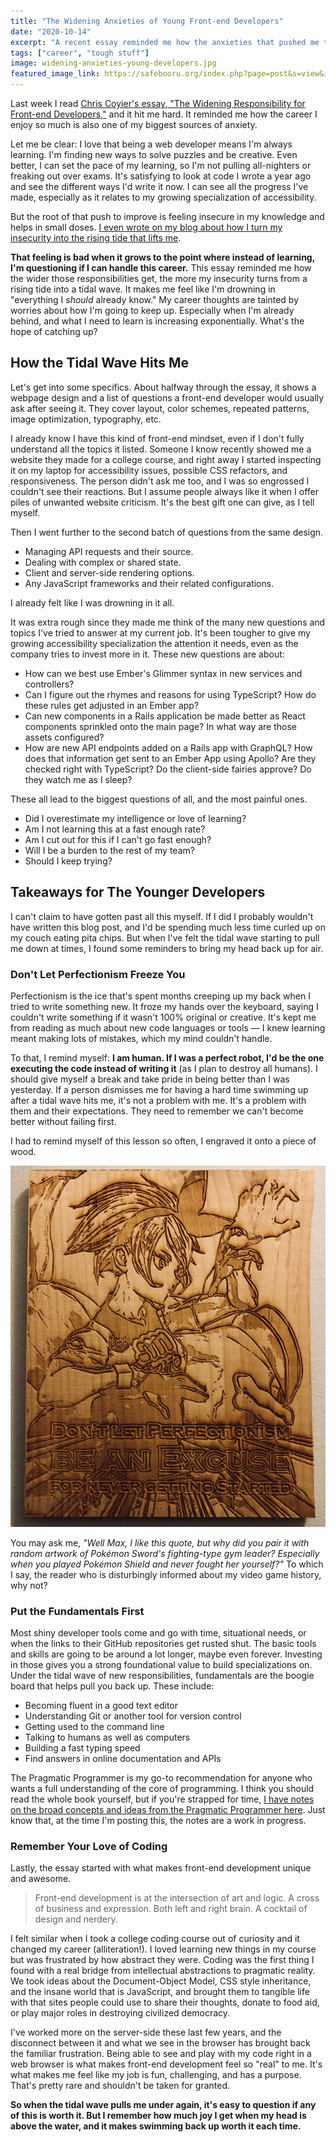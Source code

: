 ```yaml
---
title: "The Widening Anxieties of Young Front-end Developers"
date: "2020-10-14"
excerpt: "A recent essay reminded me how the anxieties that pushed me to become a better developer are often drowning me instead."
tags: ["career", "tough stuff"]
image: widening-anxieties-young-developers.jpg
featured_image_link: https://safebooru.org/index.php?page=post&s=view&id=3058516
---
```


Last week I read [Chris Coyier's essay, "The Widening Responsibility for Front-end Developers,"](https://css-tricks.com/the-widening-responsibility-for-front-end-developers/) and it hit me hard. It reminded me how the career I enjoy so much is also one of my biggest sources of anxiety.

Let me be clear: I love that being a web developer means I'm always learning. I'm finding new ways to solve puzzles and be creative. Even better, I can set the pace of my learning, so I'm not pulling all-nighters or freaking out over exams. It's satisfying to look at code I wrote a year ago and see the different ways I'd write it now. I can see all the progress I've made, especially as it relates to my growing specialization of accessibility.

But the root of that push to improve is feeling insecure in my knowledge and helps in small doses. [I even wrote on my blog about how I turn my insecurity into the rising tide that lifts me](https://www.maxwellantonucci.com/posts/2019/07/21/insecure-programmer/).

**That feeling is bad when it grows to the point where instead of learning, I'm questioning if I can handle this career.** This essay reminded me how the wider those responsibilities get, the more my insecurity turns from a rising tide into a tidal wave. It makes me feel like I'm drowning in "everything I *should* already know." My career thoughts are tainted by worries about how I'm going to keep up. Especially when I'm already behind, and what I need to learn is increasing exponentially. What's the hope of catching up?

## How the Tidal Wave Hits Me

Let's get into some specifics. About halfway through the essay, it shows a webpage design and a list of questions a front-end developer would usually ask after seeing it. They cover layout, color schemes, repeated patterns, image optimization, typography, etc.

I already know I have this kind of front-end mindset, even if I don't fully understand all the topics it listed. Someone I know recently showed me a website they made for a college course, and right away I started inspecting it on my laptop for accessibility issues, possible CSS refactors, and responsiveness. The person didn't ask me too, and I was so engrossed I couldn't see their reactions. But I assume people always like it when I offer piles of unwanted website criticism. It's the best gift one can give, as I tell myself.

Then I went further to the second batch of questions from the same design.

* Managing API requests and their source.
* Dealing with complex or shared state.
* Client and server-side rendering options.
* Any JavaScript frameworks and their related configurations.

I already felt like I was drowning in it all.

It was extra rough since they made me think of the many new questions and topics I've tried to answer at my current job. It's been tougher to give my growing accessibility specialization the attention it needs, even as the company tries to invest more in it. These new questions are about:

* How can we best use Ember's Glimmer syntax in new services and controllers?
* Can I figure out the rhymes and reasons for using TypeScript? How do these rules get adjusted in an Ember app?
* Can new components in a Rails application be made better as React components sprinkled onto the main page? In what way are those assets configured?
* How are new API endpoints added on a Rails app with GraphQL? How does that information get sent to an Ember App using Apollo? Are they checked right with TypeScript? Do the client-side fairies approve? Do they watch me as I sleep?

These all lead to the biggest questions of all, and the most painful ones.

* Did I overestimate my intelligence or love of learning?
* Am I not learning this at a fast enough rate?
* Am I cut out for this if I can't go fast enough?
* Will I be a burden to the rest of my team?
* Should I keep trying?

## Takeaways for The Younger Developers

I can't claim to have gotten past all this myself. If I did I probably wouldn't have written this blog post, and I'd be spending much less time curled up on my couch eating pita chips. But when I've felt the tidal wave starting to pull me down at times, I found some reminders to bring my head back up for air.

### Don't Let Perfectionism Freeze You

Perfectionism is the ice that's spent months creeping up my back when I tried to write something new. It froze my hands over the keyboard, saying I couldn't write something if it wasn't 100% original or creative. It's kept me from reading as much about new code languages or tools — I knew learning meant making lots of mistakes, which my mind couldn't handle.

To that, I remind myself: **I am human. If I was a perfect robot, I'd be the one executing the code instead of writing it** (as I plan to destroy all humans). I should give myself a break and take pride in being better than I was yesterday. If a person dismisses me for having a hard time swimming up after a tidal wave hits me, it's not a problem with me. It's a problem with them and their expectations. They need to remember we can't become better without failing first.

I had to remind myself of this lesson so often, I engraved it onto a piece of wood.

!["A piece of wood with the quote 'don't let perfectionism be an excuse for never getting started' engraved into it."](/assets/images/posts/widening-anxieties-young-developers/perfection-excuse.jpg)

You may ask me, _"Well Max, I like this quote, but why did you pair it with random artwork of Pokémon Sword's fighting-type gym leader? Especially when you played Pokémon Shield and never fought her yourself?"_ To which I say, the reader who is disturbingly informed about my video game history, why not?

### Put the Fundamentals First

Most shiny developer tools come and go with time, situational needs, or when the links to their GitHub repositories get rusted shut. The basic tools and skills are going to be around a lot longer, maybe even forever. Investing in those gives you a strong foundational value to build specializations on. Under the tidal wave of new responsibilities, fundamentals are the boogie board that helps pull you back up. These include:

* Becoming fluent in a good text editor
* Understanding Git or another tool for version control
* Getting used to the command line
* Talking to humans as well as computers
* Building a fast typing speed
* Find answers in online documentation and APIs

The Pragmatic Programmer is my go-to recommendation for anyone who wants a full understanding of the core of programming. I think you should read the whole book yourself, but if you're strapped for time, [I have notes on the broad concepts and ideas from the Pragmatic Programmer here](https://www.notion.so/maxantonucci/A-Pragmatic-Approach-6d5217e946c543d69ecf6aea8809d8a9). Just know that, at the time I'm posting this, the notes are a work in progress.

### Remember Your Love of Coding

Lastly, the essay started with what makes front-end development unique and awesome.

> Front-end development is at the intersection of art and logic. A cross of business and expression. Both left and right brain. A cocktail of design and nerdery.

I felt similar when I took a college coding course out of curiosity and it changed my career (alliteration!). I loved learning new things in my course but was frustrated by how abstract they were. Coding was the first thing I found with a real bridge from intellectual abstractions to pragmatic reality. We took ideas about the Document-Object Model, CSS style inheritance, and the insane world that is JavaScript, and brought them to tangible life with that sites people could use to share their thoughts, donate to food aid, or play major roles in destroying civilized democracy.

I've worked more on the server-side these last few years, and the disconnect between it and what we see in the browser has brought back the familiar frustration. Being able to see and play with my code right in a web browser is what makes front-end development feel so "real" to me. It's what makes me feel like my job is fun, challenging, and has a purpose. That's pretty rare and shouldn't be taken for granted.

**So when the tidal wave pulls me under again, it's easy to question if any of this is worth it. But I remember how much joy I get when my head is above the water, and it makes swimming back up worth it each time.**
